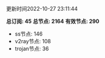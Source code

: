 更新时间2022-10-27 23:11:44

**总订阅: 45**
**总节点: 2164**
**有效节点: 290**
- ss节点: 146
- v2ray节点: 108
- trojan节点: 36
